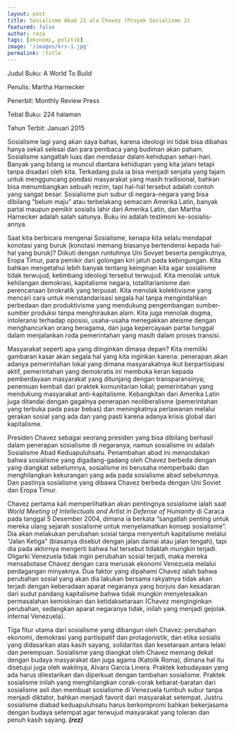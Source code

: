 ```yaml
---
layout: post
title: Sosialisme Abad 21 ala Chavez (Proyek Sosialisme 2)
featured: false
author: reza
tags: [ekonomi, politik]
image: '/images/krs-1.jpg'
permalink: :title
---
```


Judul Buku: A World To Build

Penulis: Martha Harnecker

Penerbit: Monthly Review Press

Tebal Buku: 224 halaman

Tahun Terbit: Januari 2015

Sosialisme lagi yang akan saya bahas, karena ideologi ini tidak bisa dibahas hanya sekali selesai dan para pembaca yang budiman akan paham. Sosialisme sangatlah luas dan mendasar dalam kehidupan sehari-hari. Banyak yang bilang ia muncul diantara kehidupan yang kita jalani tetapi tanpa disadari oleh kita. Terkadang pula ia bisa menjadi senjata yang tajam untuk mengguncang pondasi masyarakat yang masih tradisional, bahkan bisa menumbangkan sebuah rezim, tapi hal-hal tersebut adalah contoh yang sangat besar. Sosialisme pun subur di negara-negara yang bisa dibilang “belum maju” atau terbelakang semacam Amerika Latin, banyak partai maupun pemikir sosialis lahir dari Amerika Latin, dan Martha Harnecker adalah salah satunya. Buku ini adalah testimoni ke-sosialis-annya.

Saat kita berbicara mengenai Sosialisme, kenapa kita selalu mendapat konotasi yang buruk (konotasi memang biasanya bertendensi kepada hal-hal yang buruk)? Diikuti dengan runtuhnya Uni Sovyet beserta pengikutnya, Eropa Timur, para pemikir dari golongan kiri jatuh pada kebingungan. Kita bahkan mengetahui lebih banyak tentang keinginan kita agar sosialisme tidak terwujud, ketimbang ideologi tersebut terwujud. Kita menolak untuk kehilangan demokrasi, kapitalisme negara, totalitarianisme dan perencanaan birokratik yang terpusat. Kita menolak kolektivisme yang mencari cara untuk menstandarisasi segala hal tanpa mengindahkan perbedaan dan produktivisme yang mendukung pengembangan sumber-sumber produksi tanpa menghiraukan alam. Kita juga menolak dogma, intoleransi terhadap oposisi, usaha-usaha menegakkan ateisme dengan menghancurkan orang beragama, dan juga kepercayaan partai tunggal dalam menjalankan roda pemerintahan yang masih dalam proses transisi.

Masyarakat seperti apa yang diinginkan dimasa depan? Kita memiliki gambaran kasar akan segala hal yang kita inginkan karena: penerapan akan adanya pemerintahan lokal yang dimana masyarakatnya ikut berpartisipasi aktif, pemerintahan yang demokratis ini membuka keran kepada pemberdayaan masyarakat yang ditunjang dengan transparansinya; penemuan kembali dari praktek komunitarian lokal; pemerintahan yang mendukung masyarakat anti-kapitalisme. Kebangkitan dari Amerika Latin juga ditandai dengan gagalnya penerapan neoliberalisme (pemerintahan yang terbuka pada pasar bebas) dan meningkatnya perlawanan melalui gerakan sosial yang ada dan yang pasti karena adanya krisis global dari kapitalisme.

Presiden Chavez sebagai seorang presiden yang bisa dibilang berhasil dalam penerapan sosialisme di negaranya, namun sosialisme ini adalah Sosialisme Abad Keduapuluhsatu. Penambahan abad ini menandakan bahwa sosialisme yang digadang-gadang oleh Chavez berbeda dengan yang diangkat sebelumnya, sosialisme ini berusaha memperbaiki dan menghilangkan kekurangan yang ada pada sosialisme abad sebelumnya. Dan pastinya sosialisme yang dibawa Chavez berbeda dengan Uni Soviet dan Eropa Timur.

Chavez pertama kali memperlihatkan akan pentingnya sosialisme ialah saat _World Meeting of Intellectuals and Artist in Defense of Humanity_ di Caraca pada tanggal 5 Desember 2004, dimana ia berkata “sangatlah penting untuk mereka ulang sejarah sosialisme untuk menyelamatkan konsep sosialisme”. Dia akan melakukan perubahan sosial tanpa menyentuh kapitalisme melalui “Jalan Ketiga” (biasanya disebut dengan jalan damai atau jalan tengah), tapi dia pada akhirnya mengerti bahwa hal tersebut tidaklah mungkin terjadi. Oligarki Venezuela tidak ingin perubahan sosial terjadi, maka mereka mensabotase Chavez dengan cara merusak ekonomi Venezuela melalui perdagangan minyaknya. Dua faktor yang dipahami Chavez ialah bahwa perubahan sosial yang akan dia lakukan bersama rakyatnya tidak akan terjadi dengan keberadaan aparat negaranya yang borjuis dan kesadaran dari sudut pandang kapitalisme bahwa tidak mungkin menyelesaikan permasalahan kemiskinan dan ketidaksetaraan (Chavez menginginkan perubahan, sedangkan aparat negaranya tidak, inilah yang menjadi gejolak internal Venezuela).

Tiga fitur utama dari sosialisme yang dibangun oleh Chavez: perubahan ekonomi, demokrasi yang partisipatif dan protagonistik, dan etika sosialis yang didasarkan atas kasih sayang, solidaritas dan kesetaraan antara lelaki dan perempuan. Sosialisme yang diangkat oleh Chavez memang dekat dengan budaya masyarakat dan juga agama (Katolik Roma), dimana hal itu disetujui juga oleh wakilnya, Alvaro Garcia Linera. Praktek kebudayaan yang ada harus dilestarikan dan diperkuat dengan tambahan sosialisme. Praktek sosialisme inilah yang menghilangkan corak-corak kebarat-baratan dari sosialisme asli dan membuat sosialisme di Venezuela tumbuh subur tanpa menjadi diktator, bahkan menjadi favorit dari masyarakat setempat. Justru sosialisme diabad keduapuluhsatu harus berkompromi bahkan bekerjasama dengan budaya setempat agar terwujud masyarakat yang toleran dan penuh kasih sayang. **_(rez)_**
